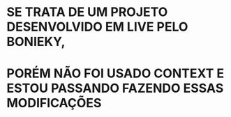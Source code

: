 # SE TRATA DE UM PROJETO DESENVOLVIDO EM LIVE PELO BONIEKY, 
# PORÉM NÃO FOI USADO CONTEXT E ESTOU PASSANDO FAZENDO ESSAS MODIFICAÇÕES